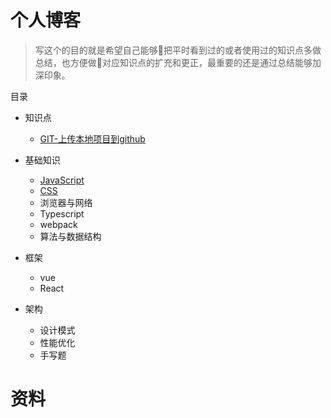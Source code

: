 # 个人博客
> 写这个的目的就是希望自己能够把平时看到过的或者使用过的知识点多做总结，也方便做对应知识点的扩充和更正，最重要的还是通过总结能够加深印象。

目录

* 知识点
    * [GIT-上传本地项目到github](https://github.com/Hxiaotong/blog/blob/master/git/上传本地项目到github上.md)
* 基础知识
    * [JavaScript](./JavaScript/README.md)
    * [CSS](./CSS/README.md)
    * 浏览器与网络
    * Typescript
    * webpack
    * 算法与数据结构

* 框架
    * vue
    * React

* 架构
    * 设计模式
    * 性能优化
    * 手写题

# 资料
